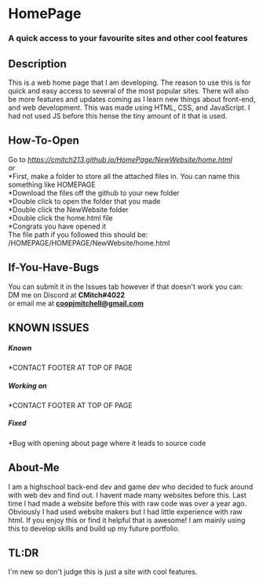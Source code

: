 # HomePage
### A quick access to your favourite sites and other cool features

## Description
This is a web home page that I am developing.
The reason to use this is for quick and easy access to several of the most popular sites. There will also be more features and updates coming as I learn new things about front-end, and web development.
This was made using HTML, CSS, and JavaScript. I had not used JS before this hense the tiny amount of it that is used. 

## How-To-Open
Go to *https://cmitch213.github.io/HomePage/NewWebsite/home.html*
<br>
*or*
<br>
*First, make a folder to store all the attached files in. You can  name this something like HOMEPAGE
<br>
*Download the files off the github to your new folder
<br>
*Double click to open the folder that you made
<br>
*Double click the NewWebsite folder
<br>
*Double click the home.html file
<br>
*Congrats you have opened it
<br>
The file path if you followed this should be: /HOMEPAGE/HOMEPAGE/NewWebsite/home.html

## If-You-Have-Bugs
You can submit it in the Issues tab however if that doesn't work you can:
<br>
DM me on Discord at **CMitch#4022**
<br>
or email me at **coopjmitchell@gmail.com**

## KNOWN ISSUES
##### Known
*CONTACT FOOTER AT TOP OF PAGE
##### Working on
*CONTACT FOOTER AT TOP OF PAGE
##### Fixed
*Bug with opening about page where it leads to source code

## About-Me
I am a highschool back-end dev and game dev who decided to fuck around with web dev and find out.
I havent made many websites before this. Last time I had made a website before this with raw code was over a year ago. Obviously I had used website makers but I had little experience with raw html.
If you enjoy this or find it helpful that is awesome! I am mainly using this to develop skills and build up my future portfolio.

## TL:DR
I'm new so don't judge this is just a site with cool features.
